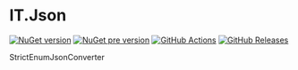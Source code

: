 # IT.Json
[![NuGet version](https://img.shields.io/nuget/v/IT.Json.svg)](https://www.nuget.org/packages/IT.Json)
[![NuGet pre version](https://img.shields.io/nuget/vpre/IT.Json.svg)](https://www.nuget.org/packages/IT.Json)
[![GitHub Actions](https://img.shields.io/github/actions/workflow/status/pairbit/IT.Json/dotnet.yml)](https://github.com/pairbit/IT.Json/actions)
[![GitHub Releases](https://img.shields.io/github/release/pairbit/IT.Json.svg)](https://github.com/pairbit/IT.Json/releases)

StrictEnumJsonConverter
